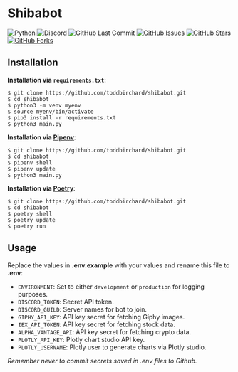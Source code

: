 # Shibabot

![Python](https://img.shields.io/badge/Python-v^3.8-blue.svg?logo=python&longCache=true&logoColor=white&colorB=5e81ac&style=flat-square&colorA=4c566a)
![Discord](https://img.shields.io/badge/Discord-v1.0.1-blue.svg?longCache=true&logo=discord&style=flat-square&logoColor=white&colorB=B48EAD&colorA=4c566a)
![GitHub Last Commit](https://img.shields.io/github/last-commit/google/skia.svg?style=flat-square&colorA=4c566a&colorB=a3be8c&logo=GitHub)
[![GitHub Issues](https://img.shields.io/github/issues/toddbirchard/shibabot.svg?style=flat-square&colorA=4c566a&logo=GitHub&colorB=ebcb8b)](https://github.com/toddbirchard/shibabot/issues)
[![GitHub Stars](https://img.shields.io/github/stars/toddbirchard/shibabot.svg?style=flat-square&colorA=4c566a&logo=GitHub&colorB=ebcb8b)](https://github.com/toddbirchard/shibabot/stargazers)
[![GitHub Forks](https://img.shields.io/github/forks/toddbirchard/shibabot.svg?style=flat-square&colorA=4c566a&logo=GitHub&colorB=ebcb8b)](https://github.com/toddbirchard/shibabot/network)


## Installation

**Installation via `requirements.txt`**:

```shell
$ git clone https://github.com/toddbirchard/shibabot.git
$ cd shibabot
$ python3 -m venv myenv
$ source myenv/bin/activate
$ pip3 install -r requirements.txt
$ python3 main.py
```

**Installation via [Pipenv](https://pipenv-fork.readthedocs.io/en/latest/)**:

```shell
$ git clone https://github.com/toddbirchard/shibabot.git
$ cd shibabot
$ pipenv shell
$ pipenv update
$ python3 main.py
```

**Installation via [Poetry](https://python-poetry.org/)**:

```shell
$ git clone https://github.com/toddbirchard/shibabot.git
$ cd shibabot
$ poetry shell
$ poetry update
$ poetry run
```

## Usage

Replace the values in **.env.example** with your values and rename this file to **.env**:

* `ENVIRONMENT`: Set to either `development` or `production` for logging purposes.
* `DISCORD_TOKEN`: Secret API token.
* `DISCORD_GUILD`: Server names for bot to join.
* `GIPHY_API_KEY`: API key secret for fetching Giphy images.
* `IEX_API_TOKEN`: API key secret for fetching stock data.
* `ALPHA_VANTAGE_API`: API key secret for fetching crypto data.
* `PLOTLY_API_KEY`: Plotly chart studio API key.
* `PLOTLY_USERNAME`: Plotly user to generate charts via Plotly studio.

*Remember never to commit secrets saved in .env files to Github.*
